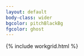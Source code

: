 ```yaml
---
layout: default
body-class: wider
bgcolor: pitchBlackBg
fgcolor: ghost
---
```


<div class="l-m-t">
{% include workgrid.html %}
</div>